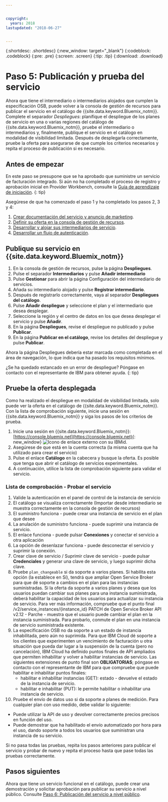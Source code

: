 ```yaml
---


copyright:
  years: 2018
lastupdated: "2018-06-27"


---
```


{:shortdesc: .shortdesc}
{:new_window: target="_blank"}
{:codeblock: .codeblock}
{:pre: .pre}
{:screen: .screen}
{:tip: .tip}
{:download: .download}

# Paso 5: Publicación y prueba del servicio

Ahora que tiene el intermediario o intermediarios alojados que cumplen la especificación OSB, puede volver a la consola de gestión de recursos para publicar el servicio en el catálogo de {{site.data.keyword.Bluemix_notm}}. Complete el separador *Despliegues*: planifique el despliegue de los planes de servicio en una o varias regiones del catálogo de {{site.data.keyword.Bluemix_notm}}, pruebe el intermediario o intermediarios y, finalmente, publique el servicio en el catálogo en modalidad de visibilidad limitada. Después de desplegarla correctamente, pruebe la oferta para asegurarse de que cumple los criterios necesarios y repita el proceso de publicación si es necesario.


## Antes de empezar

En este paso se presupone que se ha aprobado que suministre un servicio de facturación integrado. Si aún no ha completado el proceso de registro y aprobación inicial en Provider Workbench, consulte la [Guía de aprendizaje de iniciación](/docs/third-party/index.md).
{: tip}

Asegúrese de que ha comenzado el paso 1 y ha completado los pasos 2, 3 y 4:
1. [Crear documentación del servicio y anuncio de marketing](/docs/third-party/cis1-docs-marketing.html).
2. [Definir su oferta en la consola de gestión de recursos](/docs/third-party/cis2-rmc-define.html).
3. [Desarrollar y alojar sus intermediarios de servicio](/docs/third-party/cis3-broker.html).
3. [Desarrollar un flujo de autenticación](/docs/third-party/cis-iam.html).

## Publique su servicio en {{site.data.keyword.Bluemix_notm}}

1. En la consola de gestión de recursos, pulse la página **Despliegues**.
2. Pulse el separador **Intermediarios** y pulse **Añadir intermediario**
3. Pulse **Gestionar** para abrir la página Configuración del intermediario de servicios.
4. Añada su intermediario alojado y pulse **Registrar intermediario**.
5. Después de registrarlo correctamente, vaya al separador **Despliegues del catálogo**.
6. Pulse **Añadir despliegue** y seleccione el plan y el intermediario que desea desplegar.
7. Seleccione la región y el centro de datos en los que desea desplegar el servicio y pulse **Añadir**.
8. En la página **Despliegues**, revise el despliegue no publicado y pulse **Publicar**.
9. En la página **Publicar en el catálogo**, revise los detalles del despliegue y pulse **Publicar**.

Ahora la página Despliegues debería estar marcada como completada en el área de navegación, lo que indica que ha pasado los requisitos mínimos.

¿Se ha quedado estancado en un error de despliegue? Póngase en contacto con el representante de IBM para obtener ayuda.
{: tip}

## Pruebe la oferta desplegada 

Como ha realizado el despliegue en modalidad de visibilidad limitada, solo puede ver la oferta en el catálogo de {{site.data.keyword.Bluemix_notm}}. Con la lista de comprobación siguiente, inicie una sesión en {{site.data.keyword.Bluemix_notm}} y siga los pasos de los criterios de prueba.

1. Inicie una sesión en {{site.data.keyword.Bluemix_notm}}: [https://console.bluemix.net](https://console.bluemix.net){: new_window} ![Icono de enlace externo](../icons/launch-glyph.svg "Icono de enlace externo") con su IBMid.
2. Asegúrese de que está en la cuenta correcta (la misma cuenta que ha utilizado para crear el servicio)
3. Pulse el enlace **Catálogo** en la cabecera y busque la oferta. Es posible que tenga que abrir el catálogo de servicios experimentales.
4. A continuación, utilice la lista de comprobación siguiente para validar el servicio.

### Lista de comprobación - Probar el servicio
1. Valide la autenticación en el panel de control de la instancia de servicio
2. El catálogo se visualiza correctamente (Importar desde intermediario se muestra correctamente en la consola de gestión de recursos)
3. El suministro funciona - puede crear una instancia de servicio en el plan que desee
4. La anulación de suministro funciona - puede suprimir una instancia de servicio.
5. El enlace funciona - puede pulsar **Conexiones** y conectar el servicio a otra aplicación
6. La opción de desenlazar funciona - puede desconectar el servicio y suprimir la conexión.
7. Crear clave de servicio / Suprimir clave de servicio - puede pulsar **Credenciales** y generar una clave de servicio, y luego suprimir dicha clave.
8. Pruebe `plan_changeable` si da soporte a varios planes. Si habilita esta opción (la establece en Sí), tendrá que ampliar Open Service Broker para que dé soporte a cambios en el plan para las instancias suministradas. Si la oferta da soporte a varios planes y desea que los usuarios puedan cambiar sus planes para una instancia suministrada, deberá habilitar la capacidad de los usuarios para actualizar su instancia de servicio. Para ver más información, compruebe que el punto final /v2/service_instances/{instance_id} PATCH de Open Service Broker API v2.12  - Parche - muestra que el usuario puede cambiar el plan en la instancia suministrada. Para probarlo, conmute el plan en una instancia de servicio suministrada existente.
9. La especificación OSB no da soporte a un estado de instancia inhabilitada, pero aún no suprimida. Para que IBM Cloud dé soporte a los clientes que experimenten un vencimiento de facturación u otra situación que pueda dar lugar a la suspensión de la cuenta (pero no cancelación), IBM Cloud ha definido puntos finales de API ampliados que permiten inhabilitar y volver a habilitar instancias de servicio. Las siguientes extensiones de punto final son **OBLIGATORIAS**; póngase en contacto con el representante de IBM para que compruebe que puede habilitar e inhabilitar puntos finales:
   - habilitar e inhabilitar instancias (GET): estado - devuelve el estado de la instancia de servicio.
   - habilitar e inhabilitar (PUT): le permite habilitar o inhabilitar una instancia de servicio.
10. Pruebe el envío de datos uso si da soporte a planes de medición. Para cualquier plan con uso medido, debe validar lo siguiente:
   - Puede utilizar la API de uso y devolver correctamente precios precisos en función del uso.
   - Puede demostrar que ha habilitado el envío automatizado por hora para el uso, dando soporte a todos los usuarios que suministran una instancia de su servicio.

Si no pasa todas las pruebas, repita los pasos anteriores para publicar el servicio y probar de nuevo y repita el proceso hasta que pase todas las pruebas correctamente.


## Pasos siguientes

Ahora que tiene un servicio funcional en el catálogo, puede crear una demostración y solicitar aprobación para publicar su servicio a nivel público. Consulte [Paso 6: Publicación del servicio a nivel público](/docs/third-party/cis6-ga.html).
